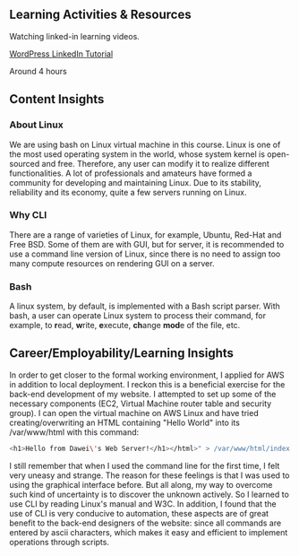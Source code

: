 ## Learning Activities & Resources

Watching linked-in learning videos.

[WordPress LinkedIn Tutorial](https://www.linkedin.com/learning/wordpress-essential-training-2023/getting-started-with-wordpress?u=2223545)

Around 4 hours

## Content Insights

### About Linux

We are using bash on Linux virtual machine in this course. Linux is one of the most used operating system in the world,
whose system kernel is open-sourced and free. Therefore, any user can modify it to realize different functionalities.
A lot of professionals and amateurs have formed a community for developing and maintaining Linux.
Due to its stability, reliability and its economy, quite a few servers running on Linux.

### Why CLI

There are a range of varieties of Linux, for example, Ubuntu, Red-Hat and Free BSD.
Some of them are with GUI, but for server, it is recommended to use a command line version of Linux,
since there is no need to assign too many compute resources on rendering GUI on a server.

### Bash

A linux system, by default, is implemented with a Bash script parser.
With bash, a user can operate Linux system to process their command,
for example, to **r**ead, **w**rite, **e**xecute, **ch**ange **mod**e of the file, etc.

## Career/Employability/Learning Insights

In order to get closer to the formal working environment, I applied for AWS in addition to local deployment. 
I reckon this is a beneficial exercise for the back-end development of my website. 
I attempted to set up some of the necessary components (EC2, Virtual Machine router table and security group).
I can open the virtual machine on AWS Linux and have tried creating/overwriting an HTML
containing "Hello World" into its /var/www/html with this command:

```bash
<h1>Hello from Dawei\'s Web Server!</h1></html>" > /var/www/html/index.html
```

I still remember that when I used the command line for the first time, I felt very uneasy and strange.
The reason for these feelings is that I was used to using the graphical interface before.
But all along, my way to overcome such kind of uncertainty is to discover the unknown actively.
So I learned to use CLI by reading Linux's manual and W3C.
In addition, I found that the use of CLI is very conducive to automation,
these aspects are of great benefit to the back-end designers of the website:
since all commands are entered by ascii characters,
which makes it easy and efficient to implement operations through scripts.

